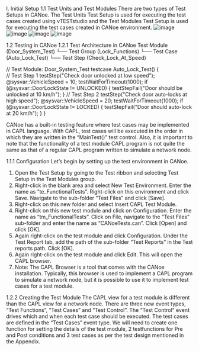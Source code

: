 I. Initial Setup
1.1 Test Units and Test Modules 
There are two types of Test Setups in CANoe. The Test Units Test Setup is used for executing the test cases created using vTESTstudio and the Test Modules Test Setup is used for executing the test cases 
created in CANoe environment. 
![image](https://github.com/user-attachments/assets/08c5f50c-2aca-4c55-bf8d-5d1fd3087749)
![image](https://github.com/user-attachments/assets/f2ef09ba-5032-4685-aeff-b3b22af00208)
![image](https://github.com/user-attachments/assets/cb72f8b6-689a-429e-9c7a-526b0d20d0ae)
![image](https://github.com/user-attachments/assets/cb88cb12-58c1-46bc-8721-9fba19728c90)

1.2 Testing in CANoe 
1.2.1 Test Architecture in CANoe
Test Module (Door_System_Test)
    └── Test Group (Lock_Functions)
         └── Test Case (Auto_Lock_Test)
              └── Test Step (Check_Lock_At_Speed)
              
// Test Module: Door_System_Test
testcase Auto_Lock_Test() {   
    // Test Step 1
    testStep("Check door unlocked at low speed");
    @sysvar::VehicleSpeed = 10;
    testWaitForTimeout(1000);
    if (@sysvar::DoorLockState != UNLOCKED) {
        testStepFail("Door should be unlocked at 10 km/h");
    }
    // Test Step 2
    testStep("Check door auto-locks at high speed");
    @sysvar::VehicleSpeed = 20;
    testWaitForTimeout(1000);
    if (@sysvar::DoorLockState != LOCKED) {
        testStepFail("Door should auto-lock at 20 km/h");
    }
}
              
CANoe has a built-in testing feature where test cases may be implemented in CAPL language. With CAPL, test cases will be executed in the order in which they are written in the “MainTest()” test control. Also, it is important to note that the functionality of a test module CAPL program is not quite the same as that of a regular CAPL program written to simulate a network node. 

1.1.1 Configuration 
Let’s begin by setting up the test environment in CANoe. 
1) Open the Test Setup by going to the Test ribbon and selecting Test Setup in the Test Modules group. 
2) Right-click in the blank area and select New Test Environment. Enter the name as “te_FunctionalTests”. Right-click on this environment and click Save. Navigate to the sub-folder “Test 
Files” and click [Save]. 
3) Right-click on this new folder and select Insert CAPL Test Module. 
4) Right-click on this new test module and click on Configuration. Enter the name as “tm_FunctionalTests”. Click on File, navigate to the “Test Files” sub-folder and enter the name as “CANoeTests.can”. Click [Open] and click [OK]. 
5) Again right-click on the test module and click Configuration. Under the Test Report tab, add the path of the sub-folder “Test Reports” in the Test reports path. Click [OK]. 
6) Again right-click on the test module and click Edit. This will open the CAPL browser.
7) Note: The CAPL Browser is a tool that comes with the CANoe installation. Typically, this browser is used to implement a CAPL program to simulate a network node, but it is possible to use it to implement test cases for a test module.
   
1.2.2 Creating the Test Module 
The CAPL view for a test module is different than the CAPL view for a network node. There are three new event types, “Test Functions”, “Test Cases” and “Test Control”. The “Test Control” event drives which and 
when each test case should be executed. The test cases are defined in the “Test Cases” event type. We will need to create one function for setting the details of the test module, 2 testfunctions for Pre and Post conditions and 3 test cases as per the test design mentioned in the Appendix. 
